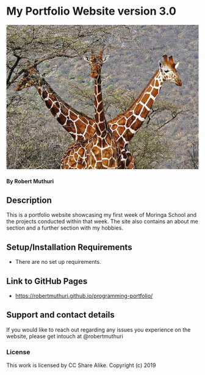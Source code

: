 # My Portfolio Website version 3.0
![](images/giraffe.jpg)
#### By **Robert Muthuri**
## Description
This is a portfolio website showcasing my first week of Moringa School and the projects conducted within that week. The site also contains an about me section and a further section with my hobbies.

## Setup/Installation Requirements
* There are no set up requirements.

## Link to GitHub Pages
* https://robertmuthuri.github.io/programming-portfolio/

## Support and contact details
If you would like to reach out regarding any issues you experience on the website, please get intouch at @robertmuthuri

### License
This work is licensed by CC Share Alike.
Copyright (c) 2019
